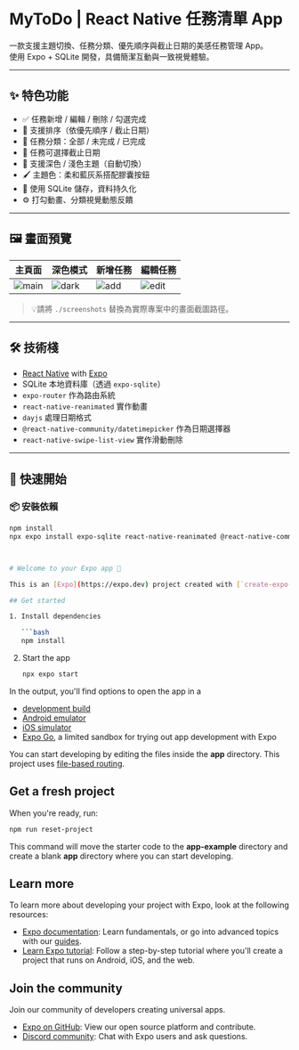 # MyToDo | React Native 任務清單 App

一款支援主題切換、任務分類、優先順序與截止日期的美感任務管理 App。  
使用 Expo + SQLite 開發，具備簡潔互動與一致視覺體驗。

---

## ✨ 特色功能

- ✅ 任務新增 / 編輯 / 刪除 / 勾選完成
- 🔁 支援排序（依優先順序 / 截止日期）
- 🧩 任務分類：全部 / 未完成 / 已完成
- 📅 任務可選擇截止日期
- 🌙 支援深色 / 淺色主題（自動切換）
- 🖌 主題色：柔和藍灰系搭配膠囊按鈕
- 🧠 使用 SQLite 儲存，資料持久化
- ⚙️ 打勾動畫、分類視覺動態反饋

---

## 🖼 畫面預覽

| 主頁面 | 深色模式 | 新增任務 | 編輯任務 |
|--------|----------|----------|----------|
| ![main](./screenshots/main-light.png) | ![dark](./screenshots/main-dark.png) | ![add](./screenshots/add.png) | ![edit](./screenshots/edit.png) |

> 💡請將 `./screenshots` 替換為實際專案中的畫面截圖路徑。

---

## 🛠 技術棧

- [React Native](https://reactnative.dev/) with [Expo](https://expo.dev/)
- SQLite 本地資料庫（透過 `expo-sqlite`）
- `expo-router` 作為路由系統
- `react-native-reanimated` 實作動畫
- `dayjs` 處理日期格式
- `@react-native-community/datetimepicker` 作為日期選擇器
- `react-native-swipe-list-view` 實作滑動刪除

---

## 🚀 快速開始

### 📦 安裝依賴

```bash
npm install
npx expo install expo-sqlite react-native-reanimated @react-native-community/datetimepicker react-native-swipe-list-view dayjs



# Welcome to your Expo app 👋

This is an [Expo](https://expo.dev) project created with [`create-expo-app`](https://www.npmjs.com/package/create-expo-app).

## Get started

1. Install dependencies

   ```bash
   npm install
   ```

2. Start the app

   ```bash
   npx expo start
   ```

In the output, you'll find options to open the app in a

- [development build](https://docs.expo.dev/develop/development-builds/introduction/)
- [Android emulator](https://docs.expo.dev/workflow/android-studio-emulator/)
- [iOS simulator](https://docs.expo.dev/workflow/ios-simulator/)
- [Expo Go](https://expo.dev/go), a limited sandbox for trying out app development with Expo

You can start developing by editing the files inside the **app** directory. This project uses [file-based routing](https://docs.expo.dev/router/introduction).

## Get a fresh project

When you're ready, run:

```bash
npm run reset-project
```

This command will move the starter code to the **app-example** directory and create a blank **app** directory where you can start developing.

## Learn more

To learn more about developing your project with Expo, look at the following resources:

- [Expo documentation](https://docs.expo.dev/): Learn fundamentals, or go into advanced topics with our [guides](https://docs.expo.dev/guides).
- [Learn Expo tutorial](https://docs.expo.dev/tutorial/introduction/): Follow a step-by-step tutorial where you'll create a project that runs on Android, iOS, and the web.

## Join the community

Join our community of developers creating universal apps.

- [Expo on GitHub](https://github.com/expo/expo): View our open source platform and contribute.
- [Discord community](https://chat.expo.dev): Chat with Expo users and ask questions.

